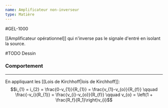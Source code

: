 ```yaml
---
name: Amplificateur non-inverseur
type: Matière
---
```

#GEL-1000 

[[Amplificateur opérationnel]] qui n'inverse pas le signale d'entré en isolant la source.

#TODO Dessin

### Comportement
---
En appliquant les [[Lois de Kirchhoff|lois de Kirchhoff]]:
$$i_{1} = i_{2} = \frac{0-v_{1}}{R_{1}} = \frac{v_{1}-v_{o}}{R_{f}} \qquad \frac{-v_i}{R_{1}} = \frac{v_{i}-v_{o}}{R_{f}} \qquad v_{o} = \left(1 + \frac{R_f}{R_1}\right)v_{i}$$ 
